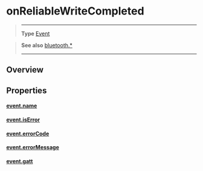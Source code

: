 # onReliableWriteCompleted

> --------------------- ------------------------------------------------------------------------------------------
> __Type__              [Event](https://docs.coronalabs.com/api/type/Event.html)


> __See also__          [bluetooth.*](/plugin/bluetooth.md)
> --------------------- ------------------------------------------------------------------------------------------

## Overview

## Properties

#### [event.name](/plugin/bluetooth/type/Gatt/event/onReliableWriteCompleted/name.md)

#### [event.isError](/plugin/bluetooth/type/Gatt/event/onReliableWriteCompleted/isError.md)

#### [event.errorCode](/plugin/bluetooth/type/Gatt/event/onReliableWriteCompleted/errorCode.md)

#### [event.errorMessage](/plugin/bluetooth/type/Gatt/event/onReliableWriteCompleted/errorMessage.md)

#### [event.gatt](/plugin/bluetooth/type/Gatt/event/onReliableWriteCompleted/gatt.md)